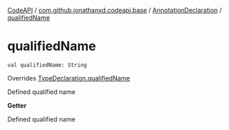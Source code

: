 [CodeAPI](../../index.md) / [com.github.jonathanxd.codeapi.base](../index.md) / [AnnotationDeclaration](index.md) / [qualifiedName](.)

# qualifiedName

`val qualifiedName: String`

Overrides [TypeDeclaration.qualifiedName](../-type-declaration/qualified-name.md)

Defined qualified name

**Getter**

Defined qualified name

